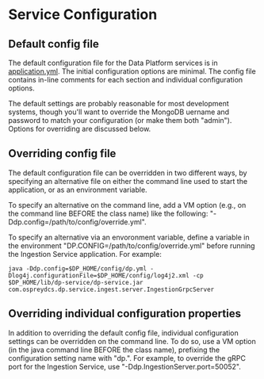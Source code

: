 # Service Configuration

## Default config file

The default configuration file for the Data Platform services is in [application.yml](https://github.com/osprey-dcs/dp-service/blob/main/src/main/resources/application.yml).  The initial configuration options are minimal.  The config file contains in-line comments for each section and individual configuration options.

The default settings are probably reasonable for most development systems, though you'll want to override the MongoDB uername and password to match your configuration (or make them both "admin").  Options for overriding are discussed below.

## Overriding config file

The default configuration file can be overridden in two different ways, by specifying an alternative file on either the command line used to start the application, or as an environment variable.

To specify an alternative on the command line, add a VM option (e.g., on the command line BEFORE the class name) like the following: "-Ddp.config=/path/to/config/override.yml".

To specify an alternative via an envoronment variable, define a variable in the environment "DP.CONFIG=/path/to/config/override.yml" before running the Ingestion Service application.  For example:
```
java -Ddp.config=$DP_HOME/config/dp.yml -Dlog4j.configurationFile=$DP_HOME/config/log4j2.xml -cp $DP_HOME/lib/dp-service/dp-service.jar com.ospreydcs.dp.service.ingest.server.IngestionGrpcServer
```

## Overriding individual configuration properties

In addition to overriding the default config file, individual configuration settings can be overridden on the command line.  To do so, use a VM option (in the java command line BEFORE the class name), prefixing the configuration setting name with "dp.".  For example, to override the gRPC port for the Ingestion Service, use "-Ddp.IngestionServer.port=50052".